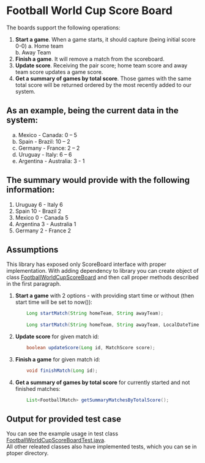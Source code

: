 # Football World Cup Score Board

The boards support the following operations:
1. **Start a game**. When a game starts, it should capture (being initial score 0-0)
   a. Home team\
   b. Away Team
2. **Finish a game**. It will remove a match from the scoreboard.
3. **Update score**. Receiving the pair score; home team score and away team score updates a game score.
4. **Get a summary of games by total score**. Those games with the same total score will be returned ordered by the most recently added to our system.

## As an example, being the current data in the system:
&nbsp;&nbsp;&nbsp;&nbsp;a. Mexico - Canada: 0 – 5\
&nbsp;&nbsp;&nbsp;&nbsp;b. Spain - Brazil: 10 – 2\
&nbsp;&nbsp;&nbsp;&nbsp;c. Germany - France: 2 – 2\
&nbsp;&nbsp;&nbsp;&nbsp;d. Uruguay - Italy: 6 – 6\
&nbsp;&nbsp;&nbsp;&nbsp;e. Argentina - Australia: 3 - 1

## The summary would provide with the following information:
1. Uruguay 6 - Italy 6
2. Spain 10 - Brazil 2
3. Mexico 0 - Canada 5
4. Argentina 3 - Australia 1
5. Germany 2 - France 2

## Assumptions
This library has exposed only ScoreBoard interface with proper implementation. With adding dependency to library you can create object of class [FootballWorldCupScoreBoard](src/main/java/pl/football/worldcup/FootballWorldCupScoreBoard.java) and then call proper methods described in the first paragraph.
1. **Start a game** with 2 options - with providing start time or without (then start time will be set to now()):
    ```java
        Long startMatch(String homeTeam, String awayTeam);
        
        Long startMatch(String homeTeam, String awayTeam, LocalDateTime startTime);
    ```
2. **Update score** for given match id:
    ```java
        boolean updateScore(Long id, MatchScore score);
    ```
3. **Finish a game** for given match id:
    ```java
        void finishMatch(Long id);
    ```
4. **Get a summary of games by total score** for currently started and not finished matches: 
    ```java
        List<FootballMatch> getSummaryMatchesByTotalScore();
    ```

## Output for provided test case
You can see the example usage in test class [FootballWorldCupScoreBoardTest.java](src/test/java/pl/football/worldcup/FootballWorldCupScoreBoardTest.java).<br>
All other releated classes also have implemented tests, which you can se in ptoper directory.
